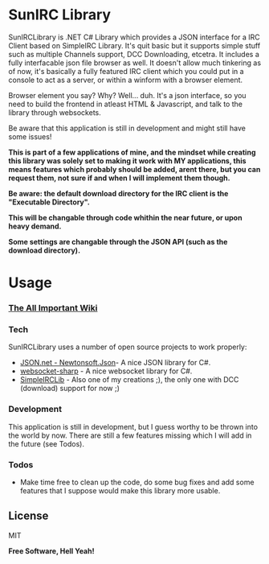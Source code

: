 # SunIRC Library

SunIRCLibrary is .NET C# Library which provides a JSON interface for a IRC Client based on SimpleIRC Library. It's quit basic but it supports simple stuff such as multiple Channels support, DCC Downloading, etcetra. It includes a fully interfacable json file browser as well. It doesn't allow much tinkering as of now, it's basically a fully featured IRC client which you could put in a console to act as a server, or within a winform with a browser element.

Browser element you say? Why? Well... duh. It's a json interface, so you need to build the frontend in atleast HTML & Javascript, and talk to the library through websockets.

Be aware that this application is still in development and might still have some issues!

**This is part of a few applications of mine, and the mindset while creating this library was solely set to making it work with MY applications, this means features which probably should be added, arent there, but you can request them, not sure if and when I will implement them though.**

**Be aware: the default download directory for the IRC client is the "Executable Directory".**

**This will be changable through code whithin the near future, or upon heavy demand.**

**Some settings are changable through the JSON API (such as the download directory).**

# Usage

### [The All Important Wiki](https://github.com/EldinZenderink/SunIRC-Library/wiki)



### Tech
SunIRCLibrary uses a number of open source projects to work properly:

* [JSON.net - Newtonsoft.Json](https://www.nuget.org/packages/Newtonsoft.Json/)- A nice JSON library for C#.
* [websocket-sharp](http://sta.github.io/websocket-sharp/) - A nice websocket library for C#.
* [SimpleIRCLib](https://www.nuget.org/packages/SimpleIRCLib/) - Also one of my creations ;), the only one with DCC (download) support for now ;)


### Development

This application is still in development, but I guess worthy to be thrown into the world by now. There are still a few features missing which I will add in the future (see Todos). 


### Todos

 - Make time free to clean up the code, do some bug fixes and add some features that I suppose would make this library  more usable.

License
----

MIT

**Free Software, Hell Yeah!**
